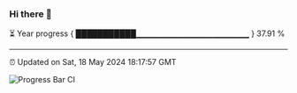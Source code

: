 ### Hi there 👋

⏳ Year progress { ███████████▁▁▁▁▁▁▁▁▁▁▁▁▁▁▁▁▁▁▁ } 37.91 %

---

⏰ Updated on Sat, 18 May 2024 18:17:57 GMT

![Progress Bar CI](https://github.com/liununu/liununu/workflows/Progress%20Bar%20CI/badge.svg)
